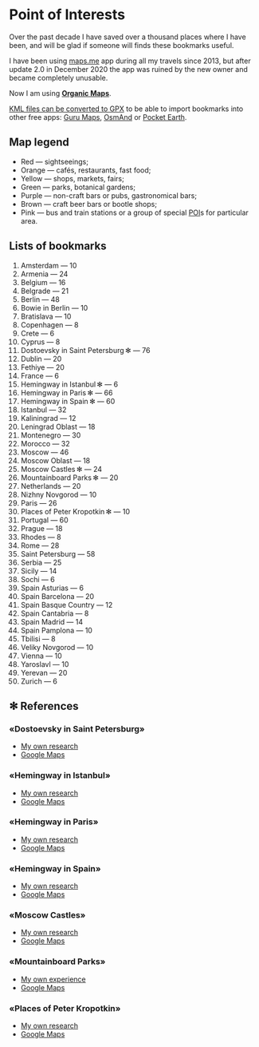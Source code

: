 # Point of Interests

Over the past decade I have saved over a thousand places where I have been, and will be glad if someone will finds these bookmarks useful.

I have been using [maps.me](https://maps.me) app during all my travels since 2013, but after update 2.0 in December 2020 the app was ruined by the new owner and became completely unusable.

Now I am using **[Organic Maps](https://organicmaps.app)**.

[KML files can be converted to GPX](https://github.com/enotramone/mmkml2gpx) to be able to import bookmarks into other free apps: [Guru Maps](https://gurumaps.app), [OsmAnd](https://osmand.net) or [Pocket Earth](https://pocketearth.com).

## Map legend

* Red — sightseeings;
* Orange — cafés, restaurants, fast food;
* Yellow — shops, markets, fairs;
* Green — parks, botanical gardens;
* Purple — non-craft bars or pubs, gastronomical bars;
* Brown — craft beer bars or bootle shops;
* Pink — bus and train stations or a group of special [POI](https://en.wikipedia.org/wiki/Point_of_interest)s for particular area.

## Lists of bookmarks

1. Amsterdam — 10
1. Armenia — 24
1. Belgium — 16
1. Belgrade — 21
1. Berlin — 48
1. Bowie in Berlin — 10
1. Bratislava — 10
1. Copenhagen — 8
1. Crete — 6
1. Cyprus — 8
1. Dostoevsky in Saint Petersburg ✻ — 76
1. Dublin — 20
1. Fethiye — 20
1. France — 6
1. Hemingway in Istanbul ✻ — 6
1. Hemingway in Paris ✻ — 66
1. Hemingway in Spain ✻ — 60
1. Istanbul — 32
1. Kaliningrad — 12
1. Leningrad Oblast — 18
1. Montenegro — 30
1. Morocco — 32
1. Moscow — 46
1. Moscow Oblast — 18
1. Moscow Castles ✻ — 24
1. Mountainboard Parks ✻ — 20
1. Netherlands — 20
1. Nizhny Novgorod — 10
1. Paris — 26
1. Places of Peter Kropotkin ✻ — 10
1. Portugal — 60
1. Prague — 18
1. Rhodes — 8
1. Rome — 28
1. Saint Petersburg — 58
1. Serbia — 25
1. Sicily — 14
1. Sochi — 6
1. Spain Asturias — 6
1. Spain Barcelona — 20
1. Spain Basque Country — 12
1. Spain Cantabria — 8
1. Spain Madrid — 14
1. Spain Pamplona — 10
1. Tbilisi — 8
1. Veliky Novgorod — 10
1. Vienna — 10
1. Yaroslavl — 10
1. Yerevan — 20
1. Zurich — 6

## ✻ References

### «Dostoevsky in Saint Petersburg»
* [My own research](https://adequatica.medium.com/dostoevsky-in-saint-petersburg-3b126807c316?source=friends_link&sk=a1580b70d00e4421f30bb97da87d8297)
* [Google Maps](https://www.google.com/maps/d/viewer?mid=1_m92Owz9aIDrt46Z5ZMKCGoJszU)

### «Hemingway in Istanbul»
* [My own research](https://adequatica.medium.com/hemingway-in-istanbul-9e8f4fc3e6bf?source=friends_link&sk=b4df8f13335b7d4fd9fb42dee5be290e)
* [Google Maps](https://www.google.com/maps/d/viewer?mid=1p0NOGh1ePRwqBwEmrKUOND-dsXmlHujR)

### «Hemingway in Paris»
* [My own research](https://adequatica.medium.com/hemingway-in-paris-fb0a425913e0?source=friends_link&sk=a3eaecf784f6ba3324830efd1291cb64)
* [Google Maps](https://www.google.com/maps/d/viewer?mid=1hg6Hs7aTQh8HAdea_deIEvCl_8Y)

### «Hemingway in Spain»
* [My own research](https://adequatica.medium.com/hemingway-in-spain-6a9118d7dfb3?source=friends_link&sk=76d0a9875b23dfac95445a36cef02acd)
* [Google Maps](https://www.google.com/maps/d/viewer?mid=1p0CMpvSdMqmDwthIM_hzZQRV33WyKckh)

### «Moscow Castles»
* [My own research](https://adequatica.medium.com/moscow-castles-d5f655b74df9?source=friends_link&sk=eac8dd27dfb2ac9648932a53983a0653)
* [Google Maps](https://www.google.com/maps/d/viewer?mid=14rmaKHZ1kutniTiL1_96bAYkjT6Jxwnb)

### «Mountainboard Parks»
* [My own experience](https://adequatica.medium.com/mountainboard-parks-a9ae99209f46?source=friends_link&sk=771d8121508535fadbe0e153d197bf8f)
* [Google Maps](https://www.google.com/maps/d/viewer?mid=1tyD4TTqb97ZVnRM3YoJ_Ql9btS8)

### «Places of Peter Kropotkin»
* [My own research](https://adequatica.medium.com/knyaz-kropotkin-places-3117e8f3e59b?source=friends_link&sk=94a2a5d0e4ba97a167f23e7c448696e6)
* [Google Maps](https://www.google.com/maps/d/viewer?mid=1Ytif-yhpX6JxDeyf7tQbluaMZNZNh-KY)
